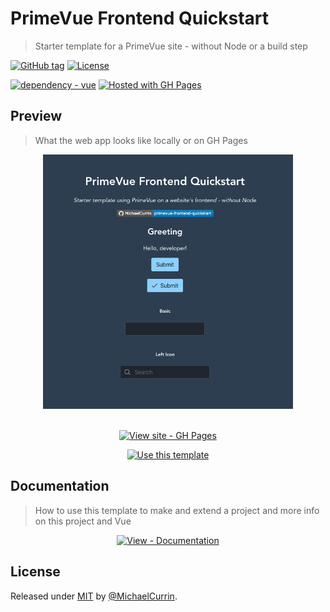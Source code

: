# PrimeVue Frontend Quickstart
> Starter template for a PrimeVue site - without Node or a build step

[![GitHub tag](https://img.shields.io/github/tag/MichaelCurrin/primevue-frontend-quickstart?include_prereleases=&sort=semver)](https://github.com/MichaelCurrin/primevue-frontend-quickstart/releases/)
[![License](https://img.shields.io/badge/License-MIT-blue)](#license)

[![dependency - vue](https://img.shields.io/badge/vue-3-blue?logo=vue.js&logoColor=white)](https://www.npmjs.com/package/vue)
[![Hosted with GH Pages](https://img.shields.io/badge/Hosted_with-GitHub_Pages-blue?logo=github&logoColor=white)](https://pages.github.com/)


## Preview
> What the web app looks like locally or on GH Pages

<div align="center">
    <a href="https://michaelcurrin.github.io/primevue-frontend-quickstart/">
        <img src="/sample.png" alt="Sample screenshot" title="Sample screenshot" width="400" />
    </a>
</div>

<br>

<div align="center">

[![View site - GH Pages](https://img.shields.io/badge/View_site-GH_Pages-blue?style=for-the-badge)](https://michaelcurrin.github.io/primevue-frontend-quickstart/)

[![Use this template](https://img.shields.io/badge/Generate-Use_this_template-2ea44f?style=for-the-badge)](https://github.com/MichaelCurrin/primevue-frontend-quickstart/generate)

</div>


## Documentation
> How to use this template to make and extend a project and more info on this project and Vue

<div align="center">

[![View - Documentation](https://img.shields.io/badge/View-Documentation-blue?style=for-the-badge)](/docs/)

</div>


## License

Released under [MIT](/LICENSE) by [@MichaelCurrin](https://github.com/MichaelCurrin).
